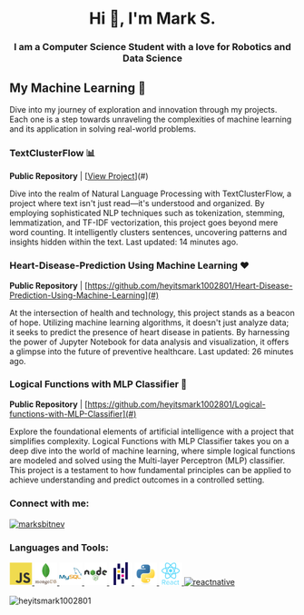 <h1 align="center">Hi 👋, I'm Mark S.</h1>
<h3 align="center">I am a Computer Science Student with a love for Robotics and Data Science</h3>

## My Machine Learning 📁

Dive into my journey of exploration and innovation through my projects. Each one is a step towards unraveling the complexities of machine learning and its application in solving real-world problems.

### TextClusterFlow 📊

**Public Repository** | [[View Project](https://github.com/heyitsmark1002801/TextClusterFlow)](#)

Dive into the realm of Natural Language Processing with TextClusterFlow, a project where text isn't just read—it's understood and organized. By employing sophisticated NLP techniques such as tokenization, stemming, lemmatization, and TF-IDF vectorization, this project goes beyond mere word counting. It intelligently clusters sentences, uncovering patterns and insights hidden within the text. Last updated: 14 minutes ago.

### Heart-Disease-Prediction Using Machine Learning ❤️

**Public Repository** | [https://github.com/heyitsmark1002801/Heart-Disease-Prediction-Using-Machine-Learning](#)

At the intersection of health and technology, this project stands as a beacon of hope. Utilizing machine learning algorithms, it doesn't just analyze data; it seeks to predict the presence of heart disease in patients. By harnessing the power of Jupyter Notebook for data analysis and visualization, it offers a glimpse into the future of preventive healthcare. Last updated: 26 minutes ago.

### Logical Functions with MLP Classifier 🧠

**Public Repository** | [https://github.com/heyitsmark1002801/Logical-functions-with-MLP-Classifier](#)

Explore the foundational elements of artificial intelligence with a project that simplifies complexity. Logical Functions with MLP Classifier takes you on a deep dive into the world of machine learning, where simple logical functions are modeled and solved using the Multi-layer Perceptron (MLP) classifier. This project is a testament to how fundamental principles can be applied to achieve understanding and predict outcomes in a controlled setting.


<h3 align="left">Connect with me:</h3>
<p align="left">
<a href="https://linkedin.com/in/marksbitnev" target="blank"><img align="center" src="https://raw.githubusercontent.com/rahuldkjain/github-profile-readme-generator/master/src/images/icons/Social/linked-in-alt.svg" alt="marksbitnev" height="30" width="40" /></a>
</p>

<h3 align="left">Languages and Tools:</h3>
<p align="left"> <a href="https://developer.mozilla.org/en-US/docs/Web/JavaScript" target="_blank" rel="noreferrer"> <img src="https://raw.githubusercontent.com/devicons/devicon/master/icons/javascript/javascript-original.svg" alt="javascript" width="40" height="40"/> </a> <a href="https://www.mongodb.com/" target="_blank" rel="noreferrer"> <img src="https://raw.githubusercontent.com/devicons/devicon/master/icons/mongodb/mongodb-original-wordmark.svg" alt="mongodb" width="40" height="40"/> </a> <a href="https://www.mysql.com/" target="_blank" rel="noreferrer"> <img src="https://raw.githubusercontent.com/devicons/devicon/master/icons/mysql/mysql-original-wordmark.svg" alt="mysql" width="40" height="40"/> </a> <a href="https://nodejs.org" target="_blank" rel="noreferrer"> <img src="https://raw.githubusercontent.com/devicons/devicon/master/icons/nodejs/nodejs-original-wordmark.svg" alt="nodejs" width="40" height="40"/> </a> <a href="https://pandas.pydata.org/" target="_blank" rel="noreferrer"> <img src="https://raw.githubusercontent.com/devicons/devicon/2ae2a900d2f041da66e950e4d48052658d850630/icons/pandas/pandas-original.svg" alt="pandas" width="40" height="40"/> </a> <a href="https://www.python.org" target="_blank" rel="noreferrer"> <img src="https://raw.githubusercontent.com/devicons/devicon/master/icons/python/python-original.svg" alt="python" width="40" height="40"/> </a> <a href="https://reactjs.org/" target="_blank" rel="noreferrer"> <img src="https://raw.githubusercontent.com/devicons/devicon/master/icons/react/react-original-wordmark.svg" alt="react" width="40" height="40"/> </a> <a href="https://reactnative.dev/" target="_blank" rel="noreferrer"> <img src="https://reactnative.dev/img/header_logo.svg" alt="reactnative" width="40" height="40"/> </a> </p>

<p><img align="center" src="https://github-readme-stats.vercel.app/api/top-langs?username=heyitsmark1002801&show_icons=true&locale=en&layout=compact" alt="heyitsmark1002801" /></p>
